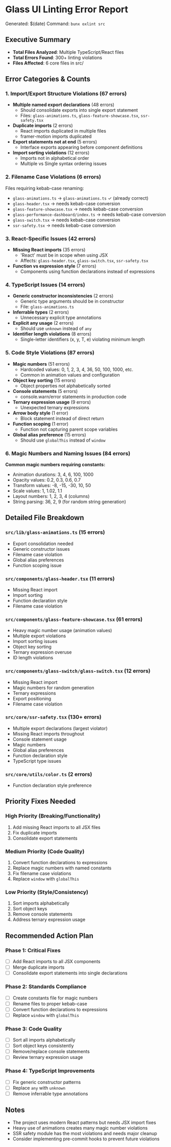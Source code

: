 # Glass UI Linting Error Report

Generated: $(date)
Command: `bunx oxlint src`

## Executive Summary
- **Total Files Analyzed**: Multiple TypeScript/React files
- **Total Errors Found**: 300+ linting violations
- **Files Affected**: 6 core files in src/

## Error Categories & Counts

### 1. Import/Export Structure Violations (67 errors)
- **Multiple named export declarations** (48 errors)
  - Should consolidate exports into single export statement
  - Files: `glass-animations.ts`, `glass-feature-showcase.tsx`, `ssr-safety.tsx`
- **Duplicate imports** (2 errors)
  - React imports duplicated in multiple files
  - framer-motion imports duplicated
- **Export statements not at end** (5 errors)
  - Interface exports appearing before component definitions
- **Import sorting violations** (12 errors)
  - Imports not in alphabetical order
  - Multiple vs Single syntax ordering issues

### 2. Filename Case Violations (6 errors)
Files requiring kebab-case renaming:
- `glass-animations.ts` → `glass-animations.ts` ✓ (already correct)
- `glass-header.tsx` → needs kebab-case conversion
- `glass-feature-showcase.tsx` → needs kebab-case conversion  
- `glass-performance-dashboard/index.ts` → needs kebab-case conversion
- `glass-switch.tsx` → needs kebab-case conversion
- `ssr-safety.tsx` → needs kebab-case conversion

### 3. React-Specific Issues (42 errors)
- **Missing React imports** (35 errors)
  - 'React' must be in scope when using JSX
  - Affects: `glass-header.tsx`, `glass-switch.tsx`, `ssr-safety.tsx`
- **Function vs expression style** (7 errors)
  - Components using function declarations instead of expressions

### 4. TypeScript Issues (14 errors)
- **Generic constructor inconsistencies** (2 errors)
  - Generic type arguments should be in constructor
  - File: `glass-animations.ts`
- **Inferrable types** (2 errors)
  - Unnecessary explicit type annotations
- **Explicit any usage** (2 errors)
  - Should use `unknown` instead of `any`
- **Identifier length violations** (8 errors)
  - Single-letter identifiers (x, y, T, e) violating minimum length

### 5. Code Style Violations (87 errors)
- **Magic numbers** (51 errors)
  - Hardcoded values: 0, 1, 2, 3, 4, 36, 50, 100, 1000, etc.
  - Common in animation values and configuration
- **Object key sorting** (15 errors)
  - Object properties not alphabetically sorted
- **Console statements** (5 errors)
  - console.warn/error statements in production code
- **Ternary expression usage** (9 errors)
  - Unexpected ternary expressions
- **Arrow body style** (1 error)
  - Block statement instead of direct return
- **Function scoping** (1 error)
  - Function not capturing parent scope variables
- **Global alias preference** (15 errors)
  - Should use `globalThis` instead of `window`

### 6. Magic Numbers and Naming Issues (84 errors)
**Common magic numbers requiring constants:**
- Animation durations: 3, 4, 6, 100, 1000
- Opacity values: 0.2, 0.3, 0.6, 0.7
- Transform values: -8, -15, -30, 10, 50
- Scale values: 1, 1.02, 1.1
- Layout numbers: 1, 2, 3, 4 (columns)
- String parsing: 36, 2, 9 (for random string generation)

## Detailed File Breakdown

### `src/lib/glass-animations.ts` (15 errors)
- Export consolidation needed
- Generic constructor issues
- Filename case violation
- Global alias preferences
- Function scoping issue

### `src/components/glass-header.tsx` (11 errors)
- Missing React import
- Import sorting
- Function declaration style
- Filename case violation

### `src/components/glass-feature-showcase.tsx` (61 errors)
- Heavy magic number usage (animation values)
- Multiple export violations
- Import sorting issues
- Object key sorting
- Ternary expression overuse
- ID length violations

### `src/components/glass-switch/glass-switch.tsx` (12 errors)
- Missing React import
- Magic numbers for random generation
- Ternary expressions
- Export positioning
- Filename case violation

### `src/core/ssr-safety.tsx` (130+ errors)
- Multiple export declarations (largest violator)
- Missing React imports throughout
- Console statement usage
- Magic numbers
- Global alias preferences
- Function declaration style
- TypeScript type issues

### `src/core/utils/color.ts` (2 errors)
- Function declaration style preference

## Priority Fixes Needed

### High Priority (Breaking/Functionality)
1. Add missing React imports to all JSX files
2. Fix duplicate imports
3. Consolidate export statements

### Medium Priority (Code Quality)
1. Convert function declarations to expressions
2. Replace magic numbers with named constants
3. Fix filename case violations
4. Replace `window` with `globalThis`

### Low Priority (Style/Consistency)
1. Sort imports alphabetically
2. Sort object keys
3. Remove console statements
4. Address ternary expression usage

## Recommended Action Plan

### Phase 1: Critical Fixes
- [ ] Add React imports to all JSX components
- [ ] Merge duplicate imports
- [ ] Consolidate export statements into single declarations

### Phase 2: Standards Compliance
- [ ] Create constants file for magic numbers
- [ ] Rename files to proper kebab-case
- [ ] Convert function declarations to expressions
- [ ] Replace `window` with `globalThis`

### Phase 3: Code Quality
- [ ] Sort all imports alphabetically
- [ ] Sort object keys consistently  
- [ ] Remove/replace console statements
- [ ] Review ternary expression usage

### Phase 4: TypeScript Improvements
- [ ] Fix generic constructor patterns
- [ ] Replace `any` with `unknown`
- [ ] Remove inferrable type annotations

## Notes
- The project uses modern React patterns but needs JSX import fixes
- Heavy use of animations creates many magic number violations
- SSR safety module has the most violations and needs major cleanup
- Consider implementing pre-commit hooks to prevent future violations
